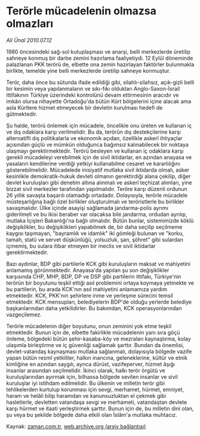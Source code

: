 # Terörle mücadelenin olmazsa olmazları

*Ali Ünal 2010.07.12*

<td class="columnist-detail">
<p>1980 öncesindeki sağ-sol kutuplaşması ve anarşi, belli merkezlerde üretilip sahneye konmuş bir darbe zemini hazırlama faaliyetiydi. 12 Eylül döneminde palazlanan PKK terörü de, elbette ona zemin hazırlayan faktörler bulunmakla birlikte, temelde yine belli merkezlerde üretilip sahneye konmuştur.</p>
<p>
<div id="haberMetinDiv">
<p>Terör, daha önce bu sütunda ifade edildiği gibi, silahlı-silahsız, açık-gizli belli bir kesimin veya yapılanmaların ve sıkı-fıkı oldukları Anglo-Saxon-İsrail ittifakının Türkiye üzerindeki kontrolünü devam ettirmesinin aracıdır ve imkân olursa nihayette Ortadoğu'da bütün Kürt bölgelerini içine alacak ama asla Kürtlere hizmet etmeyecek bir devletin kurulması hedefi de gütmektedir.
<p>Şu halde, terörü önlemek için mücadele, öncelikle onu üreten ve kullanan iç ve dış odaklara karşı verilmelidir. Bu da, terörün dış destekçilerine karşı alternatifli dış politikalarla ve ekonomik açıdan, özellikle askerî ihtiyaçlar açısından güçlü ve mümkün olduğunca bağımsız kalınabilecek bir noktaya ulaşmayı gerektirmektedir. Terörü besleyen ve kullanan iç odaklara karşı gerekli mücadeleyi verebilmek için de sivil iktidarlar, en azından anayasa ve yasaların kendilerine verdiği yetkiyi kullanabilme cesaret ve kararlılığını gösterebilmelidir. Mücadelede inisiyatif mutlaka sivil iktidarda olmalı, asker kesinlikle demokratik-hukuk devleti olmanın gerektirdiği alana çekilip, diğer devlet kuruluşları gibi denetim altına alınmalı ve askerî teçhizat alımları, yine bizzat sivil merkezler tarafından yapılmalıdır. Teröre karşı düzenli ordunun 26 yıllık savaşta başarılı olamadığı ortadadır. Dolayısıyla, terörle mücadele müsteşarlığına bağlı özel birlikler oluşturulmalı ve teröristlerle bu birlikler savaşmalıdır. Ülke içinde asayişi sağlamada jandarma-polis ayrımı giderilmeli ve bu ikisi beraber var olacaksa bile jandarma, ordudan ayrılıp, mutlaka İçişleri Bakanlığı'na bağlı olmalıdır. Bütün bunlar, sistemimizde köklü değişiklikler, bu değişiklikleri yapabilmek de, bir daha seçilip seçilmeme kaygısı taşımayan, "bayramlık ve idamlık" iki gömleği bulunan ve "korku, tamah, statü ve servet düşkünlüğü, yolsuzluk, şan, şöhret" gibi sulardan içmemiş, bu sulara itibar etmeyen bir meclis ve sivil iktidarlar gerektirmektedir.
<p>Bazı aydınlar, BDP gibi partilerle KCK gibi kuruluşların maksat ve mahiyetini anlamamış görünmektedir. Anayasa'da yapılan şu son değişiklikler karşısında CHP, MHP, BDP, DP ve DSP gibi partilerin ittifakı, Türkiye'nin terörün bir boyutunu teşkil ettiği asıl problemini ortaya koymaya yetmekte ve bu partilerin, bu arada KCK'nın asıl mahiyetini anlamamıza yardım etmektedir. KCK, PKK'nın şehirlere inme ve yerleşme sürecini temsil etmektedir. KCK mensupları, belediyelerin BDP'de olduğu yerlerde belediye başkanlarından daha yetkilidirler. Bu bakımdan, KCK operasyonlarından vazgeçilemez.
<p>Terörle mücadelenin diğer boyutunu, onun zeminini yok etme teşkil etmektedir. Bunun için de, elbette fakirlikle mücadelenin yanı sıra göçü önleme, bölgedeki bütün şehir-kasaba-köy ve mezraları kaynaştırma, kolay ulaşımla birleştirme ve iç güvenliği sağlamak şarttır. Bundan da önemlisi, devlet-vatandaş kaynaşması mutlaka sağlanmalı, dolayısıyla bölgede vazife yapan bütün resmî yetkililer, halkın inancına, geleneklerine, kültür ve etnik kimliğine en azından saygılı, ayrıca dürüst, vazifeperver, hizmet âşığı insanlar arasından seçilmelidir. İkinci olarak, halkı terör örgütü ve kuruluşlarından ayırmak için, bilhassa bölgede sevilen insanlar ve sivil kuruluşlar iyi istihdam edilmelidir. Bu ülkenin ve milletin terör gibi tehlikelerden kurtulup korunması için sevgi, merhamet, hürmet, emniyet, haram ve helâli bilip haramdan ve kanunsuzluktan el çekmek gibi hasletlerle, devletten vatandaşa sevgi ve merhameti, vatandaştan devlete karşı hürmet ve itaati yerleştirmek şarttır. Bunun için de, bu milletin dini olan, şu veya bu şekilde bölgede daha etkili olan İslâm'a mutlaka muhtacız.</p></p></p></p></div>
</p>
<a href="http://web.archive.org/web/20101224180457/mailto:ali.unal@zaman.com.tr">
</a></td>

Kaynak: [zaman.com.tr](http://zaman.com.tr/yazar.do?yazino=1004627), [web.archive.org (arşiv bağlantısı)](http://web.archive.org/web/20101224180457/http://zaman.com.tr/yazar.do?yazino=1004627)
